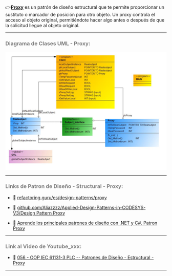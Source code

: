 👉[**Proxy**](https://refactoring.guru/es/design-patterns/proxy) es un patrón de diseño estructural que te permite proporcionar un sustituto o marcador de posición para otro objeto. Un proxy controla el acceso al objeto original, permitiéndote hacer algo antes o después de que la solicitud llegue al objeto original.
***
### <span style="color:grey">Diagrama de Clases UML - Proxy:</span>

![Design_Pattern_Structural_Proxy](../../imagenes/Design_Pattern_Structural_Proxy.JPG)
***
### <span style="color:grey">Links de Patron de Diseño - Structural - Proxy:</span>

- 🔗 [refactoring.guru/es/design-patterns/proxy](https://refactoring.guru/es/design-patterns/proxy)

- 🔗 [github.com/Aliazzzz/Applied-Design-Patterns-in-CODESYS-V3/Design Pattern Proxy](https://github.com/Aliazzzz/Applied-Design-Patterns-in-CODESYS-V3/tree/master/The%20-Proxy-%20Pattern)

- 🔗 [Aprende los principales patrones de diseño con .NET y C#. Patron Proxy](https://www.youtube.com/watch?v=mWRapN89cPc)
***
### <span style="color:grey">Link al Video de Youtube_xxx:</span>
- 🔗 [056 - OOP IEC 61131-3 PLC -- Patrones de Diseño - Estructural - Proxy]()
***